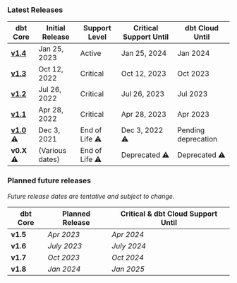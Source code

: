 ### Latest Releases

| dbt Core                        | Initial Release | Support Level | Critical Support Until  | dbt Cloud Until |
|---------------------------------|-----------------|---------------|-------------------------|-----------------|
| [**v1.4**](/guides/migration/versions/upgrading-to-v1.4)   | Jan 25, 2023    | Active        | Jan 25, 2024            | Jan 2024        |
| [**v1.3**](/guides/migration/versions/upgrading-to-v1.3)   | Oct 12, 2022    | Critical      | Oct 12, 2023            | Oct 2023        |
| [**v1.2**](/guides/migration/versions/upgrading-to-v1.2)   | Jul 26, 2022    | Critical      | Jul 26, 2023            | Jul 2023        |
| [**v1.1**](/guides/migration/versions/upgrading-to-v1.1)   | Apr 28, 2022    | Critical      | Apr 28, 2023            | Apr 2023        |
| [**v1.0**](/guides/migration/versions/upgrading-to-v1.0) ⚠️ | Dec 3, 2021     | End of Life ⚠️ | Dec 3, 2022 ⚠️             | Pending deprecation        |
|  **v0.X** ⚠️                     | (Various dates) | End of Life ⚠️ | Deprecated ⚠️             | Deprecated ⚠️     |

### Planned future releases

_Future release dates are tentative and subject to change._

| dbt Core | Planned Release | Critical & dbt Cloud Support Until  |
|----------|-----------------|-------------------------------------|
| **v1.5** | _Apr 2023_      | _Apr 2024_                          |
| **v1.6** | _July 2023_     | _July 2024_                         |
| **v1.7** | _Oct 2023_      | _Oct 2024_                          |
| **v1.8** | _Jan 2024_      | _Jan 2025_                          |
